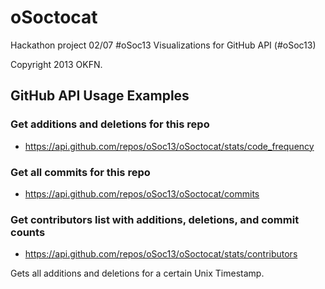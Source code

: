 oSoctocat
=========

Hackathon project 02/07 #oSoc13
Visualizations for GitHub API (#oSoc13)

Copyright 2013 OKFN.

## GitHub API Usage Examples

### Get additions and deletions for this repo

* https://api.github.com/repos/oSoc13/oSoctocat/stats/code_frequency

### Get all commits for this repo

* https://api.github.com/repos/oSoc13/oSoctocat/commits

### Get contributors list with additions, deletions, and commit counts

* https://api.github.com/repos/oSoc13/oSoctocat/stats/contributors

Gets all additions and deletions for a certain Unix Timestamp.
